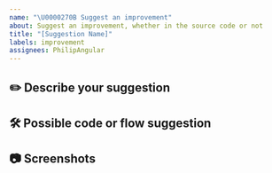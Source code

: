 ```yaml
---
name: "\U0000270B Suggest an improvement"
about: Suggest an improvement, whether in the source code or not
title: "[Suggestion Name]"
labels: improvement
assignees: PhilipAngular
---
```


## ✏️ **Describe your suggestion**
<!--- A clear and concise description about your suggestion. -->

## 🛠️ **Possible code or flow suggestion**
<!--- Not mandatory, however, if you have a suggestion to fix or the reason for the bug, we would love to read. -->

## 📷 **Screenshots**
<!--- If applicable, add screenshots to help explain what and where should it does or executed.

**_Image example:_**

Image | Image description
:---: | ---
![ImageExample](https://user-images.githubusercontent.com/16709062/94298517-ab94d580-ff3c-11ea-9d0c-21ae4e8a8bef.png) | In this image, it is possible to understand better what I am talking about. -->
